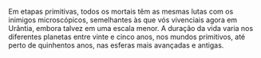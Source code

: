 ﻿Em etapas primitivas, todos os mortais têm as mesmas lutas com os inimigos microscópicos, semelhantes às que vós vivenciais agora em Urântia, embora talvez em uma escala menor. A duração da vida varia nos diferentes planetas entre vinte e cinco anos, nos mundos primitivos, até perto de quinhentos anos, nas esferas mais avançadas e antigas.